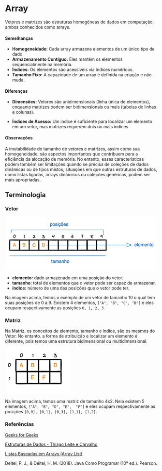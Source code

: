 # Array

Vetores e matrizes são estruturas homogêneas de dados em computação, ambos conhecidos como arrays.

#### Semelhanças

- **Homogeneidade:** Cada array armazena elementos de um único tipo de dado.
- **Armazenamento Contíguo:** Eles mantêm os elementos sequencialmente na memória.
- **Índices:** Os elementos são acessíveis via índices numéricos.
- **Tamanho Fixo:** A capacidade de um array é definida na criação e não muda.

#### Diferenças

- **Dimensões:** Vetores são unidimensionais (linha única de elementos), enquanto matrizes podem ser bidimensionais ou mais (tabelas de linhas e colunas).

- **Índices de Acesso:** Um índice é suficiente para localizar um elemento em um vetor, mas matrizes requerem dois ou mais índices.

#### Observações

A imutabilidade do tamanho de vetores e matrizes, assim como sua homogeneidade, são aspectos importantes que contribuem para a eficiência da alocação de memória. No entanto, essas características podem também ser limitações quando se precisa de coleções de dados dinâmicas ou de tipos mistos, situações em que outras estruturas de dados, como listas ligadas, arrays dinâmicos ou coleções genéricas, podem ser mais apropriadas.

## Terminologia

### Vetor
![vetor](/util/imagens/vetor-terminologia.png)

- **elemento:** dado armazenado em uma posição do vetor.
- **tamanho:** total de elementos que o vetor pode ser capaz de armazenar.
- **índice:** número de uma das posições que o vetor pode ter.

Na imagem acima, temos o exemplo de um vetor de tamanho 10 o qual tem suas posições de 0 a 9. Existem 4 elementos, `["A", "B", "C", "D"]` e eles ocupam respectivamente as posições `0, 1, 2, 3`.

### Matriz
Na Matriz, os conceitos de elemento, tamanho e índice, são os mesmos do Vetor. No entanto. a forma de atribuição e localizar um elemento é diferente, pois temos uma estrutura bidimensional ou multidimensional.

![matriz](/util/imagens/matriz-terminologia.png)

Na imagem acima, temos uma matriz de tamanho 4x2. Nela existem 5 elementos, `["A", "B", "D", "E",  "F"]` e eles ocupam respectivamente as posições `[0,0], [0,1], [0,3], [1,1], [1,2]`.

### Referências

[Geeks for Geeks](https://www.geeksforgeeks.org/)

[Estruturas de Dados - Thiago Leite e Carvalho](https://www.casadocodigo.com.br/products/livro-estruturas-de-dados)

[Listas Baseadas em Arrays (Array List)](https://joaoarthurbm.github.io/eda/posts/arraylist/)

Deitel, P. J., & Deitel, H. M. (2018). Java Como Programar (10ª ed.). Pearson.